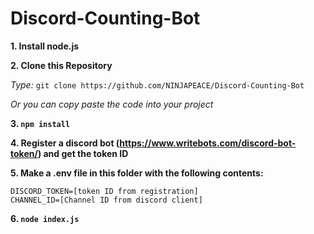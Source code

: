 # Discord-Counting-Bot

**1. Install node.js**

**2. Clone this Repository**

_Type:_ `git clone https://github.com/NINJAPEACE/Discord-Counting-Bot` 

_Or you can copy paste the code into your project_

**3. `npm install`**

**4. Register a discord bot (https://www.writebots.com/discord-bot-token/) and get the token ID**

**5. Make a .env file in this folder with the following contents:**
```
DISCORD_TOKEN=[token ID from registration]
CHANNEL_ID=[Channel ID from discord client]
```

**6. `node index.js`**
